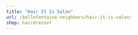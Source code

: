 ```yaml
---
title: "Hair It Is Salon"
url: /bellefontaine-neighbors/hair-it-is-salon/
shop: hairdresser
---
```

